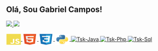 ## Olá, Sou Gabriel Campos!
<div align="center" style="display: flex; flex-direction: row;">
  <a href="https://github.com/thes1lentkiller">
  <img height="160em" src="https://github-readme-stats.vercel.app/api?username=thes1lentkiller&show_icons=true&theme=dark&include_all_commits=true&count_private=true"/>
  <img height="160em" src="https://github-readme-stats.vercel.app/api/top-langs/?username=thes1lentkiller&layout=compact&langs_count=7&theme=dark"/>
</div>
  
<div style="display: inline_block"><br>
  <img align="center" alt="Tsk-Js" height="30" width="40" src="https://raw.githubusercontent.com/devicons/devicon/master/icons/javascript/javascript-plain.svg">
  <img align="center" alt="Tsk-HTML" height="30" width="40" src="https://raw.githubusercontent.com/devicons/devicon/master/icons/html5/html5-original.svg">
  <img align="center" alt="Tsk-CSS" height="30" width="40" src="https://raw.githubusercontent.com/devicons/devicon/master/icons/css3/css3-original.svg">
  <img align="center" alt="Tsk-Python" height="30" width="40" src="https://raw.githubusercontent.com/devicons/devicon/master/icons/python/python-original.svg">
  <img align="center" alt="Tsk-Java" height="30" width="40" src="https://cdn.jsdelivr.net/gh/devicons/devicon/icons/java/java-plain.svg">
  <img align="center" alt="Tsk-Php" height"30" width="40" src="https://cdn.jsdelivr.net/gh/devicons/devicon/icons/php/php-original.svg">
  <img align="center" alt="Tsk-Sql" height"30" width="40" src="https://cdn.jsdelivr.net/gh/devicons/devicon/icons/mysql/mysql-original-wordmark.svg">
</div>
